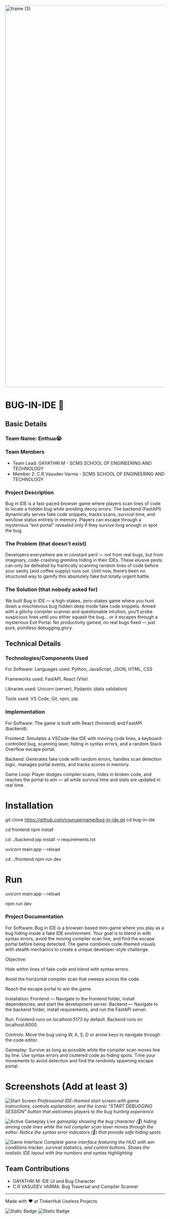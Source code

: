 <img width="3188" height="1202" alt="frame (3)" src="https://github.com/user-attachments/assets/517ad8e9-ad22-457d-9538-a9e62d137cd7" />


# BUG-IN-IDE 🎯


## Basic Details
### Team Name: Enthua😭


### Team Members
- Team Lead: GAYATHRI M - SCMS SCHOOL OF ENGINEERING AND TECHNOLOGY
- Member 2: C.R.Vasudev Varma - SCMS SCHOOL OF ENGINEERING AND TECHNOLOGY


### Project Description
Bug in IDE is a fast-paced browser game where players scan lines of code to locate a hidden bug while avoiding decoy errors.
The backend (FastAPI) dynamically serves fake code snippets, tracks scans, survival time, and win/lose status entirely in memory.
Players can escape through a mysterious “exit portal” revealed only if they survive long enough or spot the bug.


### The Problem (that doesn't exist)
Developers everywhere are in constant peril — not from real bugs, but from imaginary, code-crashing gremlins hiding in their IDEs.
These elusive pests can only be defeated by frantically scanning random lines of code before your sanity (and coffee supply) runs out.
Until now, there’s been no structured way to gamify this absolutely fake but totally urgent battle.
### The Solution (that nobody asked for)
We built Bug in IDE — a high-stakes, zero-stakes game where you hunt down a mischievous bug hidden deep inside fake code snippets.
Armed with a glitchy compiler scanner and questionable intuition, you’ll probe suspicious lines until you either squash the bug… or it escapes through a mysterious Exit Portal.
No productivity gained, no real bugs fixed — just pure, pointless debugging glory.


## Technical Details
### Technologies/Components Used
For Software:
Languages used: Python, JavaScript, JSON, HTML, CSS

Frameworks used: FastAPI, React (Vite)

Libraries used: Uvicorn (server), Pydantic (data validation)

Tools used: VS Code, Git, npm, pip

### Implementation
For Software:
The game is built with React (frontend) and FastAPI (backend).

Frontend: Simulates a VSCode-like IDE with moving code lines, a keyboard-controlled bug, scanning laser, hiding in syntax errors, and a random Stack Overflow escape portal.

Backend: Generates fake code with random errors, handles scan detection logic, manages portal events, and tracks scores in memory.

Game Loop: Player dodges compiler scans, hides in broken code, and reaches the portal to win — all while survival time and stats are updated in real time.


# Installation

git clone https://github.com/yourusername/bug-in-ide.git
cd bug-in-ide

cd frontend
npm install

cd ../backend
pip install -r requirements.txt

uvicorn main:app --reload

cd ../frontend
npm run dev


# Run

uvicorn main:app --reload

npm run dev

### Project Documentation
For Software:
Bug in IDE is a browser-based mini-game where you play as a bug hiding inside a fake IDE environment. Your goal is to blend in with syntax errors, avoid the moving compiler scan line, and find the escape portal before being detected. The game combines code-themed visuals with stealth mechanics to create a unique developer-style challenge.

Objective:

Hide within lines of fake code and blend with syntax errors.

Avoid the horizontal compiler scan that sweeps across the code.

Reach the escape portal to win the game.

Installation:
Frontend — Navigate to the frontend folder, install dependencies, and start the development server.
Backend — Navigate to the backend folder, install requirements, and run the FastAPI server.

Run:
Frontend runs on localhost:5173 by default. Backend runs on localhost:8000.

Controls:
Move the bug using W, A, S, D or arrow keys to navigate through the code editor.

Gameplay:
Survive as long as possible while the compiler scan moves line by line. Use syntax errors and cluttered code as hiding spots. Time your movements to avoid detection and find the randomly spawning escape portal.



# Screenshots (Add at least 3)
![Start Screen](images/image1.png)
*Professional IDE-themed start screen with game instructions, controls explanation, and the iconic "START DEBUGGING SESSION" button that welcomes players to the bug hunting experience*

![Active Gameplay](images/image2.png)
*Live gameplay showing the bug character (🐞) hiding among code lines while the red compiler scan laser moves through the editor. Notice the syntax error indicators (🚨) that provide safe hiding spots*

![Game Interface](images/image3.png)
*Complete game interface featuring the HUD with win conditions tracker, survival statistics, and control buttons. Shows the realistic IDE layout with line numbers and syntax highlighting*


## Team Contributions
- GAYATHRI M: IDE UI and Bug Character
- C.R VASUDEV VARMA: Bug Traversal and Compiler Scanner

---
Made with ❤️ at TinkerHub Useless Projects 

![Static Badge](https://img.shields.io/badge/TinkerHub-24?color=%23000000&link=https%3A%2F%2Fwww.tinkerhub.org%2F)
![Static Badge](https://img.shields.io/badge/UselessProjects--25-25?link=https%3A%2F%2Fwww.tinkerhub.org%2Fevents%2FQ2Q1TQKX6Q%2FUseless%2520Projects)



